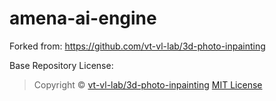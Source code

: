 # amena-ai-engine
Forked from: https://github.com/vt-vl-lab/3d-photo-inpainting

Base Repository License:
> Copyright ©︎ [vt-vl-lab/3d-photo-inpainting](https://github.com/vt-vl-lab/3d-photo-inpainting) [MIT License](https://opensource.org/licenses/mit-license.php)